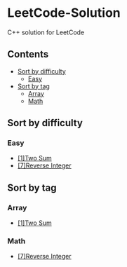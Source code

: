 # LeetCode-Solution
C++ solution for LeetCode

## Contents
  - [Sort by difficulty](#sort-by-difficulty)
    - [Easy](#easy)
  - [Sort by tag](#sort-by-tag)
    - [Array](#array)
    - [Math](#math)

## Sort by difficulty
  ### Easy
   - [[1]Two Sum](Two%20Sum.md) 
   - [[7]Reverse Integer](Reverseo%20Integer.md)
  

## Sort by tag
  ### Array
   - [[1]Two Sum](Two%20Sum.md) 
  ### Math
   - [[7]Reverse Integer](Reverseo%20Integer.md)
